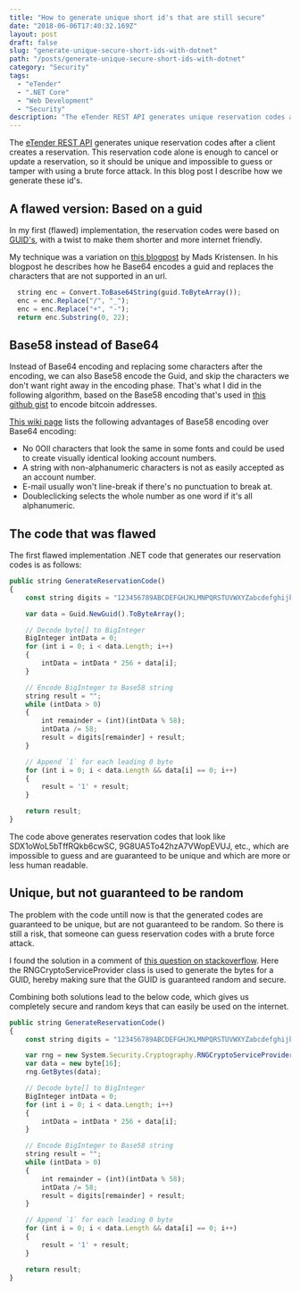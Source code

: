 ```yaml
---
title: "How to generate unique short id's that are still secure"
date: "2018-06-06T17:40:32.169Z"
layout: post
draft: false
slug: "generate-unique-secure-short-ids-with-dotnet"
path: "/posts/generate-unique-secure-short-ids-with-dotnet"
category: "Security"
tags:
  - "eTender"
  - ".NET Core"
  - "Web Development"
  - "Security"
description: "The eTender REST API generates unique reservation codes after a client creates a reservation. This reservation code alone is enough to cancel or update a reservation, so it should be unique and impossible to guess or tamper with using a brute force attack. In this blog post I describe how we generate these id’s."
---
```


The [eTender REST API](http://thereservationbook.com/docs/developers/) generates unique reservation codes after a client creates a reservation. This reservation code alone is enough to cancel or update a reservation, so it should be unique and impossible to guess or tamper with using a brute force attack. In this blog post I describe how we generate these id's.

## A flawed version: Based on a guid

In my first (flawed) implementation, the reservation codes were based on [GUID's](https://en.wikipedia.org/wiki/Universally_unique_identifier), with a twist to make them shorter and more internet friendly.

My technique was a variation on [this blogpost](https://madskristensen.net/blog/A-shorter-and-URL-friendly-GUID) by Mads Kristensen. In his blogpost he describes how he Base64 encodes a guid and replaces the characters that are not supported in an url.

```js
  string enc = Convert.ToBase64String(guid.ToByteArray());
  enc = enc.Replace("/", "_");
  enc = enc.Replace("+", "-");
  return enc.Substring(0, 22);
```

## Base58 instead of Base64

Instead of Base64 encoding and replacing some characters after the encoding, we can also Base58 encode the Guid, and skip the characters we don't want right away in the encoding phase. That's what I did in the following algorithm, based on the Base58 encoding that's used in [this github gist](https://gist.github.com/CodesInChaos/3175971) to encode bitcoin addresses.

[This wiki page](https://en.bitcoin.it/wiki/Base58Check_encoding) lists the following advantages of Base58 encoding over Base64 encoding:

* No 0OIl characters that look the same in some fonts and could be used to create visually identical looking account numbers.
* A string with non-alphanumeric characters is not as easily accepted as an account number.
* E-mail usually won't line-break if there's no punctuation to break at.
* Doubleclicking selects the whole number as one word if it's all alphanumeric.

## The code that was flawed

The first flawed implementation .NET code that generates our reservation codes is as follows:

```js
public string GenerateReservationCode()
{
    const string digits = "123456789ABCDEFGHJKLMNPQRSTUVWXYZabcdefghijkmnopqrstuvwxyz";

    var data = Guid.NewGuid().ToByteArray();

    // Decode byte[] to BigInteger
    BigInteger intData = 0;
    for (int i = 0; i < data.Length; i++)
    {
        intData = intData * 256 + data[i];
    }

    // Encode BigInteger to Base58 string
    string result = "";
    while (intData > 0)
    {
        int remainder = (int)(intData % 58);
        intData /= 58;
        result = digits[remainder] + result;
    }

    // Append `1` for each leading 0 byte
    for (int i = 0; i < data.Length && data[i] == 0; i++)
    {
        result = '1' + result;
    }

    return result;
}
```

The code above generates reservation codes that look like SDX1oWoL5bTffRQkb6cwSC, 9G8UA5To42hzA7VWopEVUJ, etc., which are impossible to guess and are guaranteed to be unique and which are more or less human readable.

## Unique, but not guaranteed to be random

The problem with the code untill now is that the generated codes are guaranteed to be unique, but are not guaranteed to be random. So there is still a risk, that someone can guess reservation codes with a brute force attack.

I found the solution in a comment of [this question on stackoverflow](https://stackoverflow.com/questions/2621563/how-random-is-system-guid-newguid-take-two). Here the RNGCryptoServiceProvider class is used to generate the bytes for a GUID, hereby making sure that the GUID is guaranteed random and secure.

Combining both solutions lead to the below code, which gives us completely secure and random keys that can easily be used on the internet.

```js
public string GenerateReservationCode()
{
    const string digits = "123456789ABCDEFGHJKLMNPQRSTUVWXYZabcdefghijkmnopqrstuvwxyz";

    var rng = new System.Security.Cryptography.RNGCryptoServiceProvider();
    var data = new byte[16];
    rng.GetBytes(data);

    // Decode byte[] to BigInteger
    BigInteger intData = 0;
    for (int i = 0; i < data.Length; i++)
    {
        intData = intData * 256 + data[i];
    }

    // Encode BigInteger to Base58 string
    string result = "";
    while (intData > 0)
    {
        int remainder = (int)(intData % 58);
        intData /= 58;
        result = digits[remainder] + result;
    }

    // Append `1` for each leading 0 byte
    for (int i = 0; i < data.Length && data[i] == 0; i++)
    {
        result = '1' + result;
    }

    return result;
}
```
